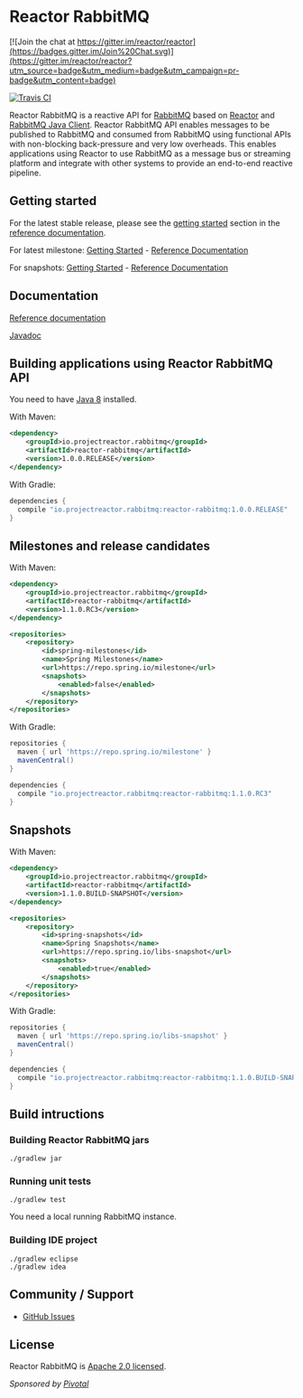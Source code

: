 # Reactor RabbitMQ

[![Join the chat at https://gitter.im/reactor/reactor](https://badges.gitter.im/Join%20Chat.svg)](https://gitter.im/reactor/reactor?utm_source=badge&utm_medium=badge&utm_campaign=pr-badge&utm_content=badge)

[![Travis CI](https://travis-ci.org/reactor/reactor-rabbitmq.svg?branch=master)](https://travis-ci.org/reactor/reactor-rabbitmq)

Reactor RabbitMQ is a reactive API for [RabbitMQ](http://www.rabbitmq.com/) based on
[Reactor](http://projectreactor.io/)
and [RabbitMQ Java Client](http://www.rabbitmq.com/api-guide.html). Reactor RabbitMQ API enables messages to be
published to RabbitMQ and consumed from RabbitMQ using functional APIs with
non-blocking back-pressure and very low overheads. This enables applications
using Reactor to use RabbitMQ as a message bus or streaming platform and integrate
with other systems to provide an end-to-end reactive pipeline.

## Getting started

For the latest stable release, please see the [getting started](http://projectreactor.io/docs/rabbitmq/release/reference/#_getting_started)
section in the [reference documentation](http://projectreactor.io/docs/rabbitmq/release/reference/).

For latest milestone:
[Getting Started](http://projectreactor.io/docs/rabbitmq/milestone/reference/#_getting_started) -
[Reference Documentation](http://projectreactor.io/docs/rabbitmq/milestone/reference/)

For snapshots:
[Getting Started](http://projectreactor.io/docs/rabbitmq/snapshot/reference/#_getting_started) -
[Reference Documentation](http://projectreactor.io/docs/rabbitmq/snapshot/reference/)

## Documentation

[Reference documentation](http://projectreactor.io/docs/rabbitmq/milestone/reference/)

[Javadoc](http://projectreactor.io/docs/rabbitmq/milestone/api/index.html)

## Building applications using Reactor RabbitMQ API

You need to have [Java 8](http://www.oracle.com/technetwork/java/javase/downloads/index.html) installed.

With Maven:
```xml
<dependency>
    <groupId>io.projectreactor.rabbitmq</groupId>
    <artifactId>reactor-rabbitmq</artifactId>
    <version>1.0.0.RELEASE</version>
</dependency>
```


With Gradle:
```groovy
dependencies {
  compile "io.projectreactor.rabbitmq:reactor-rabbitmq:1.0.0.RELEASE"
}
```

## Milestones and release candidates

With Maven:
```xml
<dependency>
    <groupId>io.projectreactor.rabbitmq</groupId>
    <artifactId>reactor-rabbitmq</artifactId>
    <version>1.1.0.RC3</version>
</dependency>

<repositories>
    <repository>
        <id>spring-milestones</id>
        <name>Spring Milestones</name>
        <url>https://repo.spring.io/milestone</url>
        <snapshots>
            <enabled>false</enabled>
        </snapshots>
    </repository>
</repositories>
```


With Gradle:
```groovy
repositories {
  maven { url 'https://repo.spring.io/milestone' }
  mavenCentral()
}

dependencies {
  compile "io.projectreactor.rabbitmq:reactor-rabbitmq:1.1.0.RC3"
}
```

## Snapshots

With Maven:
```xml
<dependency>
    <groupId>io.projectreactor.rabbitmq</groupId>
    <artifactId>reactor-rabbitmq</artifactId>
    <version>1.1.0.BUILD-SNAPSHOT</version>
</dependency>

<repositories>
    <repository>
        <id>spring-snapshots</id>
        <name>Spring Snapshots</name>
        <url>https://repo.spring.io/libs-snapshot</url>
        <snapshots>
            <enabled>true</enabled>
        </snapshots>
    </repository>
</repositories>
```

With Gradle:
```groovy
repositories {
  maven { url 'https://repo.spring.io/libs-snapshot' }
  mavenCentral()
}

dependencies {
  compile "io.projectreactor.rabbitmq:reactor-rabbitmq:1.1.0.BUILD-SNAPSHOT"
}
```

## Build intructions

### Building Reactor RabbitMQ jars
    ./gradlew jar

### Running unit tests
    ./gradlew test

You need a local running RabbitMQ instance. 

### Building IDE project
    ./gradlew eclipse
    ./gradlew idea

## Community / Support

* [GitHub Issues](https://github.com/reactor/reactor-rabbitmq/issues)

## License ##

Reactor RabbitMQ is [Apache 2.0 licensed](http://www.apache.org/licenses/LICENSE-2.0.html).

_Sponsored by [Pivotal](http://pivotal.io)_
